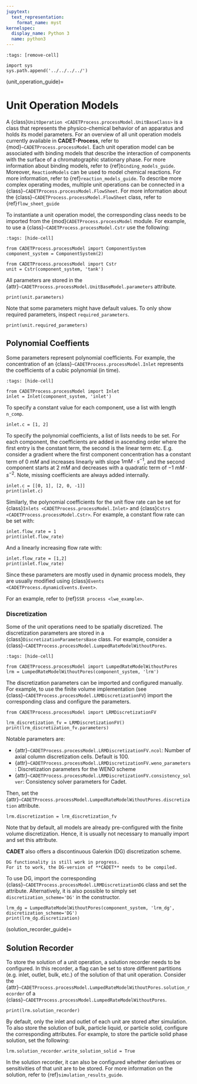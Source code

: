 ```yaml
---
jupytext:
  text_representation:
    format_name: myst
kernelspec:
  display_name: Python 3
  name: python3
---
```


```{code-cell} ipython3
:tags: [remove-cell]

import sys
sys.path.append('../../../../')
```

(unit_operation_guide)=
# Unit Operation Models
A {class}`UnitOperation <CADETProcess.processModel.UnitBaseClass>` is a class that represents the physico-chemical behavior of an apparatus and holds its model parameters.
For an overview of all unit operation models currently available in **CADET-Process**, refer to {mod}`~CADETProcess.processModel`.
Each unit operation model can be associated with binding models that describe the interaction of components with the surface of a chromatographic stationary phase.
For more information about binding models, refer to {ref}`binding_models_guide`.
Moreover, `ReactionModels` can be used to model chemical reactions.
For more information, refer to {ref}`reaction_models_guide`.
To describe more complex operating modes, multiple unit operations can be connected in a {class}`~CADETProcess.processModel.FlowSheet`.
For more information about the {class}`~CADETProcess.processModel.FlowSheet` class, refer to {ref}`flow_sheet_guide`

To instantiate a unit operation model, the corresponding class needs to be imported from the {mod}`CADETProcess.processModel` module.
For example, to use a {class}`~CADETProcess.processModel.Cstr` use the following:

```{code-cell} ipython3
:tags: [hide-cell]

from CADETProcess.processModel import ComponentSystem
component_system = ComponentSystem(2)
```

```{code-cell} ipython3
from CADETProcess.processModel import Cstr
unit = Cstr(component_system, 'tank')
```

All parameters are stored in the {attr}`~CADETProcess.processModel.UnitBaseModel.parameters` attribute.
```{code-cell} ipython3
print(unit.parameters)
```

Note that some parameters might have default values.
To only show required parameters, inspect `required_parameters`.

```{code-cell} ipython3
print(unit.required_parameters)
```

## Polynomial Coeffients
Some parameters represent polynomial coefficients.
For example, the concentration of an {class}`~CADETProcess.processModel.Inlet` represents the coefficients of a cubic polynomial (in time).

```{code-cell} ipython3
:tags: [hide-cell]

from CADETProcess.processModel import Inlet
inlet = Inlet(component_system, 'inlet')
```

To specify a constant value for each component, use a list with length `n_comp`.

```{code-cell} ipython3
inlet.c = [1, 2]
```

To specify the polynomial coefficients, a list of lists needs to be set.
For each component, the coefficients are added in ascending order where the first entry is the constant term, the second is the linear term etc.
E.g. consider a gradient where the first component concentration has a constant term of $0~mM$ and increases linearly with slope $1 mM \cdot s^{-1}$, and the second component starts at $2~mM$ and decreases with a quadratic term of $-1~mM \cdot s^{-2}$.
Note, missing coefficients are always added internally.

```{code-cell} ipython3
inlet.c = [[0, 1], [2, 0, -1]]
print(inlet.c)
```

Similarly, the polynomial coefficients for the unit flow rate can be set for {class}`Inlets <CADETProcess.processModel.Inlet>` and {class}`Cstrs <CADETProcess.processModel.Cstr>`.
For example, a constant flow rate can be set with:

```{code-cell} ipython3
inlet.flow_rate = 1
print(inlet.flow_rate)
```

And a linearly increasing flow rate with:

```{code-cell} ipython3
inlet.flow_rate = [1,2]
print(inlet.flow_rate)
```

Since these parameters are mostly used in dynamic process models, they are usually modified using {class}`Events <CADETProcess.dynamicEvents.Event>`.


For an example, refer to {ref}`SSR process <lwe_example>`.

### Discretization
Some of the unit operations need to be spatially discretized.
The discretization parameters are stored in a {class}`DiscretizationParametersBase` class.
For example, consider a {class}`~CADETProcess.processModel.LumpedRateModelWithoutPores`.

```{code-cell} ipython3
:tags: [hide-cell]

from CADETProcess.processModel import LumpedRateModelWithoutPores
lrm = LumpedRateModelWithoutPores(component_system, 'lrm')
```

The discretization parameters can be imported and configured manually.
For example, to use the finite volume implementation (see {class}`~CADETProcess.processModel.LRMDiscretizationFV`) import the corresponding class and configure the parameters.

```{code-cell} ipython3
from CADETProcess.processModel import LRMDiscretizationFV

lrm_discretization_fv = LRMDiscretizationFV()
print(lrm_discretization_fv.parameters)
```

Notable parameters are:
- {attr}`~CADETProcess.processModel.LRMDiscretizationFV.ncol`: Number of axial column discretization cells. Default is 100.
- {attr}`~CADETProcess.processModel.LRMDiscretizationFV.weno_parameters`: Discretization parameters for the WENO scheme
- {attr}`~CADETProcess.processModel.LRMDiscretizationFV.consistency_solver`: Consistency solver parameters for Cadet.

Then, set the {attr}`~CADETProcess.processModel.LumpedRateModelWithoutPores.discretization` attribute.

```{code-cell} ipython3
lrm.discretization = lrm_discretization_fv
```

Note that by default, all models are already pre-configured with the finite volume discretization.
Hence, it is usually not necessary to manually import and set this attribute.

**CADET** also offers a discontinuous Galerkin (DG) discretization scheme.

```{note}
DG functionality is still work in progress.
For it to work, the DG-version of **CADET** needs to be compiled.
```

To use DG, import the corresponding {class}`~CADETProcess.processModel.LRMDiscretizationDG` class and set the attribute.
Alternatively, it is also possible to simply set `discretization_scheme='DG'` in the constructor.

```{code-cell} ipython3
lrm_dg = LumpedRateModelWithoutPores(component_system, 'lrm_dg', discretization_scheme='DG')
print(lrm_dg.discretization)
```

(solution_recorder_guide)=
## Solution Recorder
To store the solution of a unit operation, a solution recorder needs to be configured.
In this recorder, a flag can be set to store different partitions (e.g. inlet, outlet, bulk, etc.) of the solution of that unit operation.
Consider the {attr}`~CADETProcess.processModel.LumpedRateModelWithoutPores.solution_recorder` of a {class}`~CADETProcess.processModel.LumpedRateModelWithoutPores`.

```{code-cell} ipython3
print(lrm.solution_recorder)
```

By default, only the inlet and outlet of each unit are stored after simulation.
To also store the solution of bulk, particle liquid, or particle solid, configure the corresponding attributes.
For example, to store the particle solid phase solution, set the following:

```{code-cell} ipython3
lrm.solution_recorder.write_solution_solid = True
```

In the solution recorder, it can also be configured whether derivatives or sensitivities of that unit are to be stored.
For more information on the solution, refer to {ref}`simulation_results_guide`.
